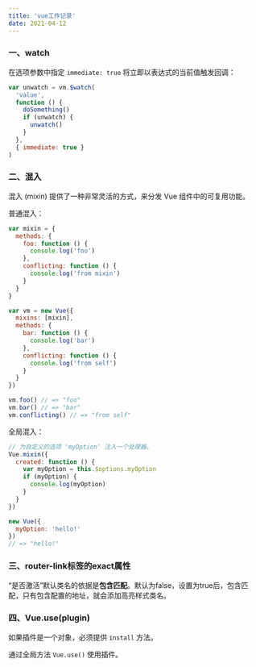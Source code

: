 ```yaml
---
title: 'vue工作记录'
date: 2021-04-12
---   
```

### 一、watch

在选项参数中指定 `immediate: true` 将立即以表达式的当前值触发回调：

```javascript
var unwatch = vm.$watch(
  'value',
  function () {
    doSomething()
    if (unwatch) {
      unwatch()
    }
  },
  { immediate: true }
)
```

### 二、混入

混入 (mixin) 提供了一种非常灵活的方式，来分发 Vue 组件中的可复用功能。

普通混入：

```javascript
var mixin = {
  methods: {
    foo: function () {
      console.log('foo')
    },
    conflicting: function () {
      console.log('from mixin')
    }
  }
}

var vm = new Vue({
  mixins: [mixin],
  methods: {
    bar: function () {
      console.log('bar')
    },
    conflicting: function () {
      console.log('from self')
    }
  }
})

vm.foo() // => "foo"
vm.bar() // => "bar"
vm.conflicting() // => "from self"
```

全局混入：

```javascript
// 为自定义的选项 'myOption' 注入一个处理器。
Vue.mixin({
  created: function () {
    var myOption = this.$options.myOption
    if (myOption) {
      console.log(myOption)
    }
  }
})

new Vue({
  myOption: 'hello!'
})
// => "hello!"
```

### 三、router-link标签的exact属性

&ldquo;是否激活&rdquo;默认类名的依据是**包含匹配**。默认为false，设置为true后，包含匹配，只有包含配置的地址，就会添加高亮样式类名。

### 四、Vue.use(plugin)

如果插件是一个对象，必须提供 `install` 方法。

通过全局方法 `Vue.use()` 使用插件。